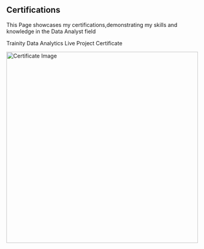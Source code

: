 ## Certifications
This Page showcases my certifications,demonstrating my skills and knowledge in the Data Analyst field

Trainity Data Analytics Live Project Certificate 

<img src="" alt="Certificate Image" width="500">
